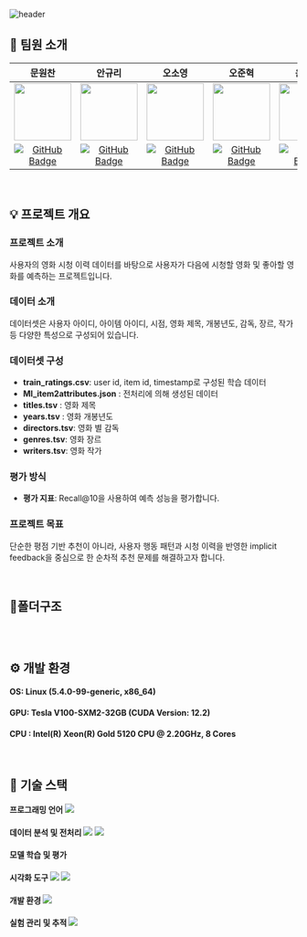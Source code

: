 ![header](https://capsule-render.vercel.app/api?type=waving&color=0:EDDFE0,100:B7B7B7&width=max&height=250&section=header&text=Movie&nbsp;Recommendation&desc=RecSys05-오곡밥&fontSize=40&fontColor=4A4947&&fontAlignY=40)

## 🍚 팀원 소개

|문원찬|안규리|오소영|오준혁|윤건욱|황진욱|
|:---:|:---:|:---:|:---:|:---:|:---:|
| <img src="https://github.com/user-attachments/assets/a29cbbd9-0cde-495a-bd7e-90f20759f3d1" width="100"/> | <img src="https://github.com/user-attachments/assets/c619ed82-03f3-4d48-9bba-dd60408879f9" width="100"/> | <img src="https://github.com/user-attachments/assets/1b0e54e6-57dc-4c19-97f5-69b7e6f3a9b4" width="100"/> | <img src="https://github.com/user-attachments/assets/67d19373-8cac-4676-bde1-b0637921cf7f" width="100"/> | <img src="https://github.com/user-attachments/assets/f91dd46e-9f1a-42e7-a939-db13692f4098" width="100"/> | <img src="https://github.com/user-attachments/assets/69bbb039-752e-4448-bcaa-b8a65015b778" width="100"/> |
| [![GitHub Badge](https://img.shields.io/badge/github-181717.svg?style=flat-square&logo=github&logoColor=white)](https://github.com/WonchanMoon)|[![GitHub Badge](https://img.shields.io/badge/github-181717.svg?style=flat-square&logo=github&logoColor=white)](https://github.com/notmandarin)|[![GitHub Badge](https://img.shields.io/badge/github-181717.svg?style=flat-square&logo=github&logoColor=white)](https://github.com/irrso)|[![GitHub Badge](https://img.shields.io/badge/github-181717.svg?style=flat-square&logo=github&logoColor=white)](https://github.com/ojunhyuk99)|[![GitHub Badge](https://img.shields.io/badge/github-181717.svg?style=flat-square&logo=github&logoColor=white)](https://github.com/YoonGeonWook)|[![GitHub Badge](https://img.shields.io/badge/github-181717.svg?style=flat-square&logo=github&logoColor=white)](https://github.com/hw01931)|

</br>

## 💡 프로젝트 개요

### 프로젝트 소개
사용자의 영화 시청 이력 데이터를 바탕으로 사용자가 다음에 시청할 영화 및 좋아할 영화를 예측하는 프로젝트입니다.

### 데이터 소개
데이터셋은 사용자 아이디, 아이템 아이디, 시점, 영화 제목, 개봉년도, 감독, 장르, 작가 등 다양한 특성으로 구성되어 있습니다.

### 데이터셋 구성
- **train_ratings.csv**: user id, item id, timestamp로 구성된 학습 데이터
- **MI_item2attributes.json** : 전처리에 의해 생성된 데이터
- **titles.tsv** : 영화 제목
- **years.tsv** : 영화 개봉년도
- **directors.tsv**: 영화 별 감독
- **genres.tsv**: 영화 장르
- **writers.tsv**: 영화 작가

### 평가 방식
- **평가 지표**: Recall@10을 사용하여 예측 성능을 평가합니다.

### 프로젝트 목표
단순한 평점 기반 추천이 아니라, 사용자 행동 패턴과 시청 이력을 반영한 implicit feedback을 중심으로 한 순차적 추천 문제를 해결하고자 합니다.

</br>

## 📂폴더구조
```

```
</br>

## ⚙️ 개발 환경
#### OS: Linux (5.4.0-99-generic, x86_64)
#### GPU: Tesla V100-SXM2-32GB (CUDA Version: 12.2)
#### CPU : Intel(R) Xeon(R) Gold 5120 CPU @ 2.20GHz, 8 Cores
</br>

## 🔧 기술 스택

#### 프로그래밍 언어 <img src="https://img.shields.io/badge/Python-3776AB.svg?style=flat-square&logo=python&logoColor=white"/>

#### 데이터 분석 및 전처리 <img src="https://img.shields.io/badge/pandas-150458.svg?style=flat-square&logo=pandas&logoColor=white"/> <img src="https://img.shields.io/badge/NumPy-013243.svg?style=flat-square&logo=numpy&logoColor=white"/>

#### 모델 학습 및 평가 
  
#### 시각화 도구 <img src="https://img.shields.io/badge/Matplotlib-3F4F75.svg?style=flat-square&logoColor=white"/> <img src="https://img.shields.io/badge/seaborn-221E68.svg?style=flat-square&logoColor=white"/>

#### 개발 환경 <img src="https://img.shields.io/badge/Jupyter-F37626.svg?style=flat-square&logo=jupyter&logoColor=white"/>

#### 실험 관리 및 추적 <img src="https://img.shields.io/badge/MLflow-0194E2.svg?style=flat-square&logo=MLflow&logoColor=white"/>
